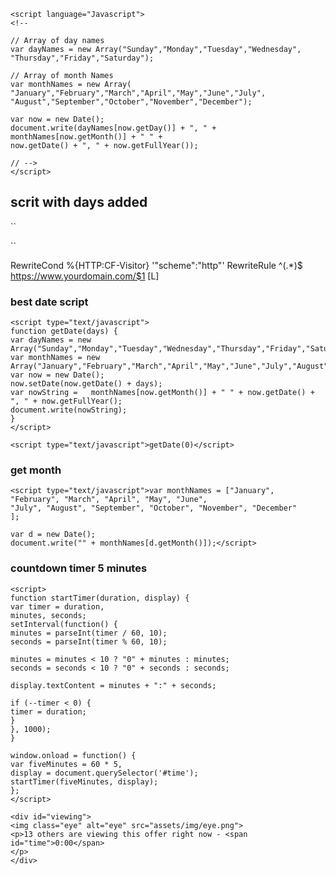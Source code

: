 ```
<script language="Javascript">
<!-- 

// Array of day names
var dayNames = new Array("Sunday","Monday","Tuesday","Wednesday",
"Thursday","Friday","Saturday");

// Array of month Names
var monthNames = new Array(
"January","February","March","April","May","June","July",
"August","September","October","November","December");

var now = new Date();
document.write(dayNames[now.getDay()] + ", " + 
monthNames[now.getMonth()] + " " + 
now.getDate() + ", " + now.getFullYear());

// -->
</script>
```

## scrit with days added			
``
<script language="Javascript">
<!-- 

// Array of day names
var dayNames = new Array("Sunday","Monday","Tuesday","Wednesday",
"Thursday","Friday","Saturday");

// Array of month Names
var monthNames = new Array(
"January","February","March","April","May","June","July",
"August","September","October","November","December");

var now = new Date();
document.write(dayNames[now.getDay()+4] + ", " + 
monthNames[now.getMonth()] + " " + 
[now.getDate()+4] + ", " + now.getFullYear());

// -->
</script>

``

RewriteCond %{HTTP:CF-Visitor} '"scheme":"http"'
RewriteRule ^(.*)$ https://www.yourdomain.com/$1 [L]

### best date script 				
```
<script type="text/javascript">
function getDate(days) {  
var dayNames = new Array("Sunday","Monday","Tuesday","Wednesday","Thursday","Friday","Saturday");    
var monthNames = new Array("January","February","March","April","May","June","July","August","September","October","November","December");    
var now = new Date();   
now.setDate(now.getDate() + days);   
var nowString =   monthNames[now.getMonth()] + " " + now.getDate() + ", " + now.getFullYear();   
document.write(nowString);   
}   
</script>
```

```
<script type="text/javascript">getDate(0)</script>
```

### get month  
```
<script type="text/javascript">var monthNames = ["January", "February", "March", "April", "May", "June",
"July", "August", "September", "October", "November", "December"
];

var d = new Date();
document.write("" + monthNames[d.getMonth()]);</script>

```

### countdown timer 5 minutes
```
<script>
function startTimer(duration, display) {
var timer = duration,
minutes, seconds;
setInterval(function() {
minutes = parseInt(timer / 60, 10);
seconds = parseInt(timer % 60, 10);

minutes = minutes < 10 ? "0" + minutes : minutes;
seconds = seconds < 10 ? "0" + seconds : seconds;

display.textContent = minutes + ":" + seconds;

if (--timer < 0) {
timer = duration;
}
}, 1000);
}

window.onload = function() {
var fiveMinutes = 60 * 5,
display = document.querySelector('#time');
startTimer(fiveMinutes, display);
};
</script>
```

```
<div id="viewing">
<img class="eye" alt="eye" src="assets/img/eye.png">
<p>13 others are viewing this offer right now - <span id="time">0:00</span>
</p>
</div>
```

